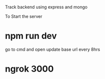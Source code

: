 Track backend using express and mongo

To Start the server

# npm run dev

go to cmd and open 
update base url every 8hrs 

# ngrok 3000